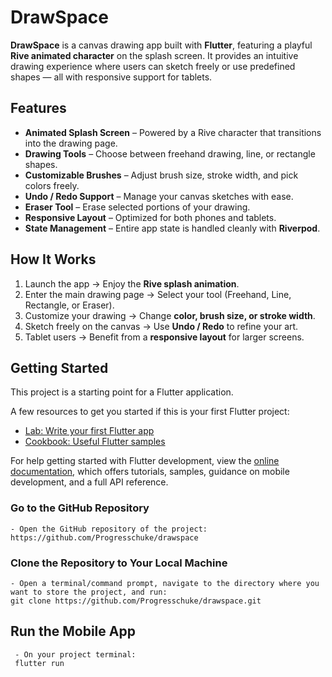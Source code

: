 # DrawSpace

**DrawSpace** is a canvas drawing app built with **Flutter**, featuring a playful **Rive animated character** on the splash screen. It provides an intuitive drawing experience where users can sketch freely or use predefined shapes — all with responsive support for tablets.

## Features

- **Animated Splash Screen** – Powered by a Rive character that transitions into the drawing page.
- **Drawing Tools** – Choose between freehand drawing, line, or rectangle shapes.
- **Customizable Brushes** – Adjust brush size, stroke width, and pick colors freely.
- **Undo / Redo Support** – Manage your canvas sketches with ease.
- **Eraser Tool** – Erase selected portions of your drawing.
- **Responsive Layout** – Optimized for both phones and tablets.
- **State Management** – Entire app state is handled cleanly with **Riverpod**.

## How It Works

1. Launch the app → Enjoy the **Rive splash animation**.
2. Enter the main drawing page → Select your tool (Freehand, Line, Rectangle, or Eraser).
3. Customize your drawing → Change **color, brush size, or stroke width**.
4. Sketch freely on the canvas → Use **Undo / Redo** to refine your art.
5. Tablet users → Benefit from a **responsive layout** for larger screens.

## Getting Started

This project is a starting point for a Flutter application.

A few resources to get you started if this is your first Flutter project:

- [Lab: Write your first Flutter app](https://docs.flutter.dev/get-started/codelab)
- [Cookbook: Useful Flutter samples](https://docs.flutter.dev/cookbook)

For help getting started with Flutter development, view the
[online documentation](https://docs.flutter.dev/), which offers tutorials,
samples, guidance on mobile development, and a full API reference.

### Go to the GitHub Repository

    - Open the GitHub repository of the project:
    https://github.com/Progresschuke/drawspace

### Clone the Repository to Your Local Machine

    - Open a terminal/command prompt, navigate to the directory where you want to store the project, and run:
    git clone https://github.com/Progresschuke/drawspace.git

## Run the Mobile App

     - On your project terminal:
     flutter run
